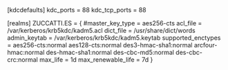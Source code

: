 [kdcdefaults] 
kdc_ports = 88 
kdc_tcp_ports = 88 
  
[realms] 
  ZUCCATTI.ES = { 
  #master_key_type = aes256-cts 
  acl_file = /var/kerberos/krb5kdc/kadm5.acl 
  dict_file = /usr/share/dict/words 
  admin_keytab = /var/kerberos/krb5kdc/kadm5.keytab 
  supported_enctypes = aes256-cts:normal aes128-cts:normal des3-hmac-sha1:normal arcfour-hmac:normal des-hmac-sha1:normal des-cbc-md5:normal des-cbc-crc:normal 
  max_life = 1d 
  max_renewable_life = 7d 
}
